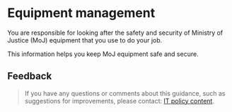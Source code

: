 # Equipment management

You are responsible for looking after the safety and security of Ministry of Justice (MoJ) equipment that you use to do your job.

This information helps you keep MoJ equipment safe and secure.

<a id="feedback"></a>

## Feedback

> If you have any questions or comments about this guidance, such as suggestions for improvements, please contact: [IT policy content](mailto:itpolicycontent@digital.justice.gov.uk).

